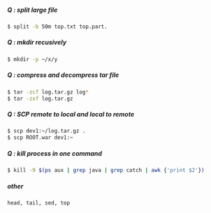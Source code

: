 ##### Q : split large file
```sh
$ split -b 50m top.txt top.part.
```

##### Q : mkdir recusively
```sh
$ mkdir -p ~/x/y
```

##### Q : compress and decompress tar file
```sh
$ tar -zcf log.tar.gz log*
$ tar -zxf log.tar.gz
```

##### Q : SCP remote to local and local to remote
```sh
$ scp dev1:~/log.tar.gz .
$ scp ROOT.war dev1:~
```

##### Q : kill process in one command
```sh
$ kill -9 $(ps aux | grep java | grep catch | awk {'print $2'})
```

##### other
```
head, tail, sed, top
```